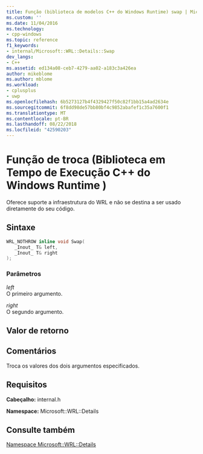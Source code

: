 ```yaml
---
title: Função (biblioteca de modelos C++ do Windows Runtime) swap | Microsoft Docs
ms.custom: ''
ms.date: 11/04/2016
ms.technology:
- cpp-windows
ms.topic: reference
f1_keywords:
- internal/Microsoft::WRL::Details::Swap
dev_langs:
- C++
ms.assetid: ed134a08-ceb7-4279-aa02-a183c3a426ea
author: mikeblome
ms.author: mblome
ms.workload:
- cplusplus
- uwp
ms.openlocfilehash: 6b5273127b4f4329427f50c82f1bb15a4ad2634e
ms.sourcegitcommit: 6f8dd98de57bb80bf4c9852abafef1c35a7600f1
ms.translationtype: MT
ms.contentlocale: pt-BR
ms.lasthandoff: 08/22/2018
ms.locfileid: "42590203"
---
```

# <a name="swap-function-windows-runtime-c-template-library"></a>Função de troca (Biblioteca em Tempo de Execução C++ do Windows Runtime )

Oferece suporte a infraestrutura do WRL e não se destina a ser usado diretamente do seu código.

## <a name="syntax"></a>Sintaxe

```cpp
WRL_NOTHROW inline void Swap(
   _Inout_ T& left,
   _Inout_ T& right
);
```

### <a name="parameters"></a>Parâmetros

*left*  
O primeiro argumento.

*right*  
O segundo argumento.

## <a name="return-value"></a>Valor de retorno

## <a name="remarks"></a>Comentários

Troca os valores dos dois argumentos especificados.

## <a name="requirements"></a>Requisitos

**Cabeçalho:** internal.h

**Namespace:** Microsoft::WRL::Details

## <a name="see-also"></a>Consulte também

[Namespace Microsoft::WRL::Details](../windows/microsoft-wrl-details-namespace.md)